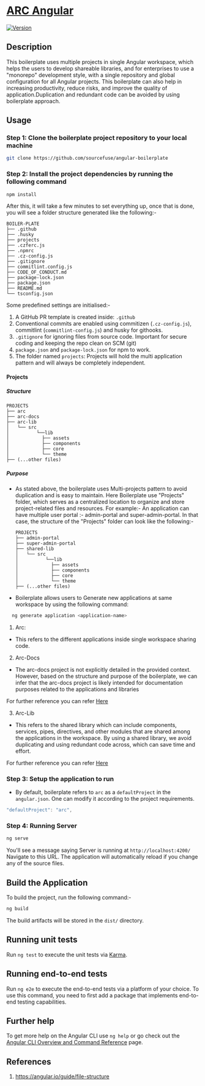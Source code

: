 # [ARC Angular](https://github.com/sourcefuse/angular-boilerplate)

[![Version](https://img.shields.io/badge/@angular/core-v14-brightgreen)](https://www.npmjs.com/package/@angular/cli/v/14.0.0)

<!-- DOCUMENTATION -->

## Description

This boilerplate uses multiple projects in single Angular workspace, which helps the users to develop shareable libraries, and for enterprises to use a "monorepo" development style, with a single repository and global configuration for all Angular projects. This boilerplate can also help in increasing productivity, reduce risks, and improve the quality of application.Duplication and redundant code can be avoided by using boilerplate approach.

## Usage

### Step 1: Clone the boilerplate project repository to your local machine

```sh
git clone https://github.com/sourcefuse/angular-boilerplate
```

### Step 2: Install the project dependencies by running the following command

```sh
npm install
```

After this, it will take a few minutes to set everything up, once that is done, you will see a folder structure generated like the following:-

```
BOILER-PLATE
├── .github
├── .husky
├── projects
├── .czferc.js
├── .npmrc
├── .cz-config.js
├── .gitignore
├── commitlint.config.js
├── CODE_OF_CONDUCT.md
├── package-lock.json
├── package.json
├── README.md
└── tsconfig.json
```

Some predefined settings are initialised:-

1. A GitHub PR template is created inside: `.github`
2. Conventional commits are enabled using commitizen (`.cz-config.js`), commitlint (`commitlint-config.js`)
   and husky for githooks.
3. `.gitignore` for ignoring files from source code. Important for secure coding and keeping the repo clean
   on SCM (git)
4. `package.json` and `package-lock.json` for npm to work.
5. The folder named `projects`: Projects will hold the multi application pattern and will always be
   completely independent.

#### Projects

##### Structure

```
PROJECTS
├── arc
├── arc-docs
├── arc-lib
│   └── src
│          └──lib
│            ├── assets
│            ├── components
│            ├── core
│            └── theme
├── (...other files)

```

##### Purpose

- As stated above, the boilerplate uses Multi-projects pattern to avoid duplication and is easy to maintain.
  Here Boilerplate use "Projects" folder, which serves as a centralized location to organize and store project-related files and resources. For example:- An application can have multiple user portal :- admin-portal and super-admin-portal. In that case, the structure of the "Projects" folder can look like the following:-

  ```
  PROJECTS
  ├── admin-portal
  ├── super-admin-portal
  ├── shared-lib
  │   └── src
  │          └──lib
  │            ├── assets
  │            ├── components
  │            ├── core
  │            └── theme
  ├── (...other files)
  ```

- Boilerplate allows users to Generate new applications at same workspace by using the following command:

```sh
  ng generate application <application-name>
```

1. Arc:

- This refers to the different applications inside single workspace sharing code.

2. Arc-Docs

- The arc-docs project is not explicitly detailed in the provided context. However, based on the structure and purpose of the boilerplate, we can infer that the arc-docs project is likely intended for documentation purposes related to the applications and libraries

For further reference you can refer [Here](/projects/arc-docs/Readme.md)

3. Arc-Lib

- This refers to the shared library which can include components, services, pipes, directives, and other modules that are shared among the applications in the workspace. By using a shared library, we avoid duplicating and using redundant code across, which can save time and effort.

For further reference you can refer [Here](projects/arc-lib/README.md)

### Step 3: Setup the application to run

- By default, boilerplate refers to `arc` as a `defaultProject` in the `angular.json`. One can modify it according to the project requirements.

```typescript
"defaultProject": "arc",
```

### Step 4: Running Server

```sh
ng serve
```

You'll see a message saying Server is running at `http://localhost:4200/` Navigate to this URL. The application will automatically reload if you change any of the source files.

## Build the Application

To build the project, run the following command:-

```sh
ng build
```

The build artifacts will be stored in the `dist/` directory.

## Running unit tests

Run `ng test` to execute the unit tests via [Karma](https://karma-runner.github.io).

## Running end-to-end tests

Run `ng e2e` to execute the end-to-end tests via a platform of your choice. To use this command, you need to first add a package that implements end-to-end testing capabilities.

## Further help

To get more help on the Angular CLI use `ng help` or go check out the [Angular CLI Overview and Command Reference](https://angular.io/cli) page.

## References

1. https://angular.io/guide/file-structure
